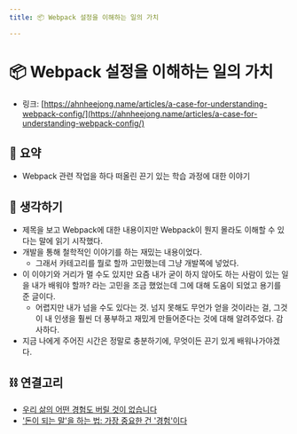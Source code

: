 ```yaml
---
title: 📦 Webpack 설정을 이해하는 일의 가치

---
```

# 📦 Webpack 설정을 이해하는 일의 가치

- 링크: [https://ahnheejong.name/articles/a-case-for-understanding-webpack-config/](https://ahnheejong.name/articles/a-case-for-understanding-webpack-config/)

## 📝 요약 
- Webpack 관련 작업을 하다 떠올린 끈기 있는 학습 과정에 대한 이야기 

## 🤔 생각하기 
- 제목을 보고 Webpack에 대한 내용이지만 Webpack이 뭔지 몰라도 이해할 수 있다는 말에 읽기 시작했다.  
- 개발을 통해 철학적인 이야기를 하는 재밌는 내용이었다.  
  - 그래서 카테고리를 뭘로 할까 고민했는데 그냥 개발쪽에 넣었다.  
- 이 이야기와 거리가 멀 수도 있지만 요즘 내가 굳이 하지 않아도 하는 사람이 있는 일을 내가 배워야 할까? 라는 고민을 조금 했었는데 그에 대해 도움이 되었고 용기를 준 글이다.  
  - 어렵지만 내가 넘을 수도 있다는 것. 넘지 못해도 무언가 얻을 것이라는 걸, 그것이 내 인생을 훨씬 더 풍부하고 재밌게 만들어준다는 것에 대해 알려주었다. 감사하다.    
- 지금 나에게 주어진 시간은 정말로 충분하기에, 무엇이든 끈기 있게 배워나가야겠다.  

## ⛓ 연결고리
- [우리 삶의 어떤 경험도 버릴 것이 없습니다](../Life/overview-effect.md)
- ['돈이 되는 말'을 하는 법: 가장 중요한 건 '경험'이다](../Business/the-most-important-thing-is-experience.md)